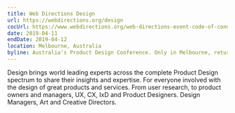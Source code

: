 ```yaml
---
title: Web Directions Design
url: https://webdirections.org/design
cocUrl: https://www.webdirections.org/web-directions-event-code-of-conduct
date: 2019-04-11
endDate: 2019-04-12
location: Melbourne, Australia
byline: Australia's Product Design Conference. Only in Melbourne, returns April 2019.
---
```


Design brings world leading experts across the complete Product Design spectrum to share their insights and expertise. For everyone involved with the design of great products and services. From user research, to product owners and managers, UX, CX, IxD and Product Designers. Design Managers, Art and Creative Directors.
